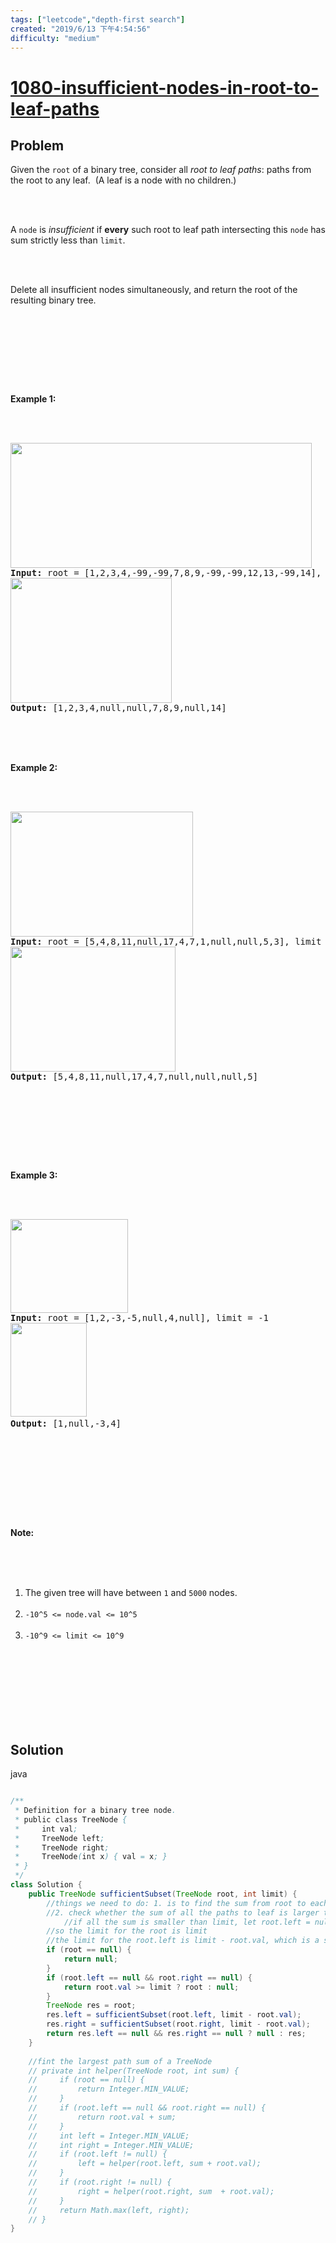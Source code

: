 ```yaml
---
tags: ["leetcode","depth-first search"]
created: "2019/6/13 下午4:54:56"
difficulty: "medium"
---
```


# [1080-insufficient-nodes-in-root-to-leaf-paths](https://leetcode.com/problems/insufficient-nodes-in-root-to-leaf-paths/)

## Problem
<div><p>Given the <code>root</code>&nbsp;of a binary tree, consider all <em>root to leaf paths</em>: paths from the root&nbsp;to any leaf.&nbsp; (A leaf is a node with no children.)</p><br><br><p>A <code>node</code> is <em>insufficient</em> if&nbsp;<strong>every</strong> such root to leaf path intersecting this <code>node</code> has sum strictly less than&nbsp;<code>limit</code>.</p><br><br><p>Delete all insufficient nodes simultaneously, and return the root of the resulting&nbsp;binary tree.</p><br><br><p>&nbsp;</p><br><br><p><strong>Example 1:</strong></p><br><br><pre><strong><img alt="" src="https://assets.leetcode.com/uploads/2019/06/05/insufficient-11.png" style="width: 482px; height: 200px;"><br>Input: </strong>root = <span id="example-input-1-1">[1,2,3,4,-99,-99,7,8,9,-99,-99,12,13,-99,14]</span>, limit = <span id="example-input-1-2">1</span><br><strong><img alt="" src="https://assets.leetcode.com/uploads/2019/06/05/insufficient-2.png" style="width: 258px; height: 200px;"><br>Output: </strong><span id="example-output-1">[1,2,3,4,null,null,7,8,9,null,14]</span><br></pre><br><br><div><br><p><strong>Example 2:</strong></p><br><br><pre><strong><img alt="" src="https://assets.leetcode.com/uploads/2019/06/05/insufficient-3.png" style="width: 292px; height: 200px;"><br>Input: </strong>root = <span id="example-input-2-1">[5,4,8,11,null,17,4,7,1,null,null,5,3]</span>, limit = <span id="example-input-2-2">22</span><br><strong><img alt="" src="https://assets.leetcode.com/uploads/2019/06/05/insufficient-4.png" style="width: 264px; height: 200px;"><br>Output: </strong><span id="example-output-2">[5,4,8,11,null,17,4,7,null,null,null,5]</span></pre><br><br><p>&nbsp;</p><br><br><p><strong>Example 3:</strong></p><br><br><pre><strong><img alt="" src="https://assets.leetcode.com/uploads/2019/06/11/screen-shot-2019-06-11-at-83301-pm.png" style="width: 188px; height: 150px;"><br>Input: </strong>root = <span>[1,2,-3,-5,null,4,null]</span>, limit = -1<br><img alt="" src="https://assets.leetcode.com/uploads/2019/06/11/screen-shot-2019-06-11-at-83517-pm.png" style="width: 122px; height: 150px;"><strong><br>Output: </strong><span>[1,null,-3,4]</span></pre><br></div><br><br><p>&nbsp;</p><br><br><p><strong>Note:</strong></p><br><br><ol><br>	<li>The given tree will have between <code>1</code> and <code>5000</code> nodes.</li><br>	<li><code>-10^5&nbsp;&lt;= node.val &lt;= 10^5</code></li><br>	<li><code>-10^9 &lt;= limit&nbsp;&lt;= 10^9</code></li><br></ol><br><br><div><br><div>&nbsp;</div><br></div><br></div>

## Solution

java
```java

/**
 * Definition for a binary tree node.
 * public class TreeNode {
 *     int val;
 *     TreeNode left;
 *     TreeNode right;
 *     TreeNode(int x) { val = x; }
 * }
 */
class Solution {
    public TreeNode sufficientSubset(TreeNode root, int limit) {        
        //things we need to do: 1. is to find the sum from root to each leaf node. 
        //2. check whether the sum of all the paths to leaf is larger than limit.
            //if all the sum is smaller than limit, let root.left = null or root. right = null
        //so the limit for the root is limit
        //the limit for the root.left is limit - root.val, which is a subproblem
        if (root == null) {
            return null;
        }
        if (root.left == null && root.right == null) {
            return root.val >= limit ? root : null;
        }
        TreeNode res = root;
        res.left = sufficientSubset(root.left, limit - root.val);
        res.right = sufficientSubset(root.right, limit - root.val);
        return res.left == null && res.right == null ? null : res;
    }
    
    //fint the largest path sum of a TreeNode
    // private int helper(TreeNode root, int sum) {
    //     if (root == null) {
    //         return Integer.MIN_VALUE;
    //     }
    //     if (root.left == null && root.right == null) {
    //         return root.val + sum;
    //     }
    //     int left = Integer.MIN_VALUE;
    //     int right = Integer.MIN_VALUE;
    //     if (root.left != null) {
    //         left = helper(root.left, sum + root.val);
    //     }
    //     if (root.right != null) {
    //         right = helper(root.right, sum  + root.val);
    //     }
    //     return Math.max(left, right);
    // }
}
​
```
